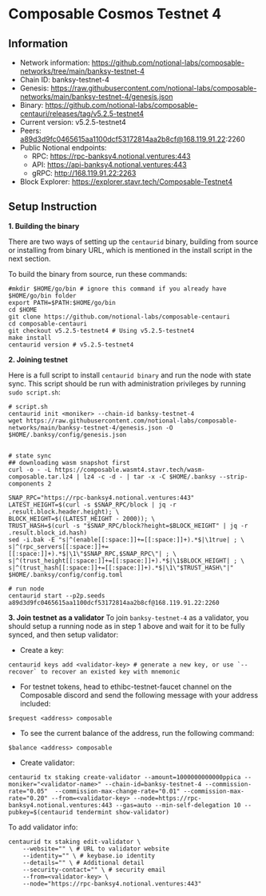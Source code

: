 # Composable Cosmos Testnet 4 

## Information
- Network information: https://github.com/notional-labs/composable-networks/tree/main/banksy-testnet-4
- Chain ID: banksy-testnet-4
- Genesis: https://raw.githubusercontent.com/notional-labs/composable-networks/main/banksy-testnet-4/genesis.json
- Binary: https://github.com/notional-labs/composable-centauri/releases/tag/v5.2.5-testnet4
- Current version: v5.2.5-testnet4
- Peers: a89d3d9fc0465615aa1100dcf53172814aa2b8cf@168.119.91.22:2260
- Public Notional endpoints:
  - RPC: https://rpc-banksy4.notional.ventures:443
  - API: https://api-banksy4.notional.ventures:443
  - gRPC: http://168.119.91.22:2263
- Block Explorer: https://explorer.stavr.tech/Composable-Testnet4

## Setup Instruction

**1. Building the binary**

There are two ways of setting up the `centaurid` binary, building from source or installing from binary URL, which is mentioned in the install script in the next section.

To build the binary from source, run these commands:

```
#mkdir $HOME/go/bin # ignore this command if you already have $HOME/go/bin folder
export PATH=$PATH:$HOME/go/bin
cd $HOME
git clone https://github.com/notional-labs/composable-centauri
cd composable-centauri
git checkout v5.2.5-testnet4 # Using v5.2.5-testnet4
make install
centaurid version # v5.2.5-testnet4
```

**2. Joining testnet**

Here is a full script to install `centaurid binary` and run the node with state sync. This script should be run with administration privileges by running `sudo script.sh`:

```
# script.sh
centaurid init <moniker> --chain-id banksy-testnet-4
wget https://raw.githubusercontent.com/notional-labs/composable-networks/main/banksy-testnet-4/genesis.json -O $HOME/.banksy/config/genesis.json


# state sync
## downloading wasm snapshot first
curl -o - -L https://composable.wasmt4.stavr.tech/wasm-composable.tar.lz4 | lz4 -c -d - | tar -x -C $HOME/.banksy --strip-components 2

SNAP_RPC="https://rpc-banksy4.notional.ventures:443"
LATEST_HEIGHT=$(curl -s $SNAP_RPC/block | jq -r .result.block.header.height); \
BLOCK_HEIGHT=$((LATEST_HEIGHT - 2000)); \
TRUST_HASH=$(curl -s "$SNAP_RPC/block?height=$BLOCK_HEIGHT" | jq -r .result.block_id.hash)
sed -i.bak -E "s|^(enable[[:space:]]+=[[:space:]]+).*$|\1true| ; \
s|^(rpc_servers[[:space:]]+=[[:space:]]+).*$|\1\"$SNAP_RPC,$SNAP_RPC\"| ; \
s|^(trust_height[[:space:]]+=[[:space:]]+).*$|\1$BLOCK_HEIGHT| ; \
s|^(trust_hash[[:space:]]+=[[:space:]]+).*$|\1\"$TRUST_HASH\"|" $HOME/.banksy/config/config.toml

# run node
centaurid start --p2p.seeds a89d3d9fc0465615aa1100dcf53172814aa2b8cf@168.119.91.22:2260
```

**3. Join testnet as a validator**
To join `banksy-testnet-4` as a validator, you should setup a running node as in step 1 above and wait for it to be fully synced, and then setup validator:

- Create a key:
```
centaurid keys add <validator-key> # generate a new key, or use `--recover` to recover an existed key with mnemonic
```

- For testnet tokens, head to ethibc-testnet-faucet channel on the Composable discord and send the following message with your address included:

```
$request <address> composable
```

- To see the current balance of the address, run the following command:

```
$balance <address> composable
```

- Create validator:
```
centaurid tx staking create-validator --amount=1000000000000ppica --moniker="<validator-name>" --chain-id=banksy-testnet-4 --commission-rate="0.05"  --commission-max-change-rate="0.01" --commission-max-rate="0.20" --from=<validator-key> --node=https://rpc-banksy4.notional.ventures:443 --gas=auto --min-self-delegation 10 --pubkey=$(centaurid tendermint show-validator)
```

To add validator info:

```
centaurid tx staking edit-validator \
    --website="" \ # URL to validator website
    --identity="" \ # keybase.io identity 
    --details="" \ # Additional detail 
    --security-contact="" \ # security email
    --from=<validator-key> \
    --node="https://rpc-banksy4.notional.ventures:443"
```

